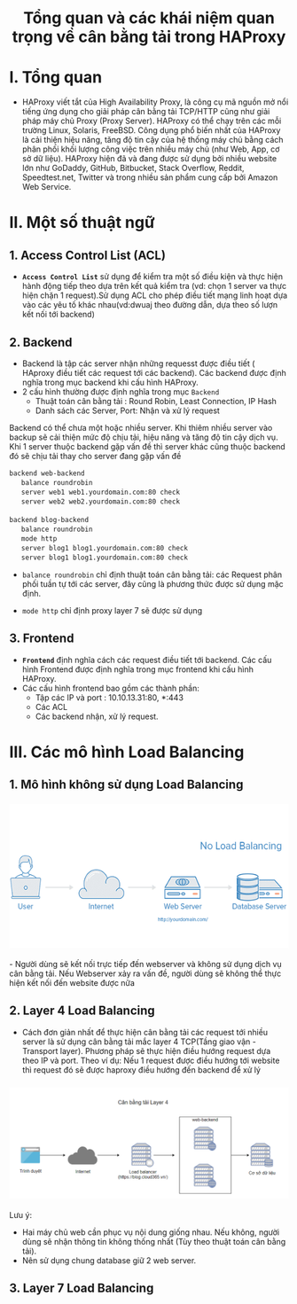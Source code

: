 <h1 align="center">Tổng quan và các khái niệm quan trọng về cân bằng tải trong HAProxy</h1>

# I. Tổng quan 
- HAProxy viết tắt của High Availability Proxy, là công cụ mã nguồn mở nổi tiếng ứng dụng cho giải pháp cân bằng tải TCP/HTTP cũng như giải pháp máy chủ Proxy (Proxy Server). HAProxy có thể chạy trên các mỗi trường Linux, Solaris, FreeBSD. Công dụng phổ biến nhất của HAProxy là cải thiện hiệu năng, tăng độ tin cậy của hệ thống máy chủ bằng cách phân phối khối lượng công việc trên nhiều máy chủ (như Web, App, cơ sở dữ liệu). HAProxy hiện đã và đang được sử dụng bởi nhiều website lớn như GoDaddy, GitHub, Bitbucket, Stack Overflow, Reddit, Speedtest.net, Twitter và trong nhiều sản phẩm cung cấp bởi Amazon Web Service.

# II. Một số thuật ngữ 

## 1. Access Control List (ACL)
- **`Access Control List`** sử dụng để kiểm tra một số điều kiện và thực hiện hành động tiếp theo dựa trên kết quả kiểm tra (vd: chọn 1 server va thực hiện chặn 1 request).Sử dụng ACL cho phép điều tiết mạng linh hoạt dựa vào các yêu tố khác nhau(vd:dwuaj theo đường dẫn, dựa theo số lượn kết nối tới backend)
## 2. Backend

- Backend là tập các server nhận những requesst được điều tiết ( HAproxy điều tiết các request tới các backend). Các backend được định nghĩa trong mục backend khi cấu hình HAProxy.
- 2 cấu hình thường được định nghĩa trong mục `Backend`
  - Thuật toán cân bằng tải : Round Robin, Least Connection, IP Hash
  - Danh sách các Server, Port: Nhận và xử lý request

Backend có thể chưa một hoặc nhiều server. Khi thiêm nhiều server vào backup sẽ cải thiện mức độ chịu tải, hiệu năng và tăng độ tin cậy dịch vụ. Khi 1 server thuộc backend gặp vấn đề thì server khác cũng thuộc backend đó sẽ chịu tải thay cho server đang gặp vấn đề

```sh
backend web-backend
   balance roundrobin
   server web1 web1.yourdomain.com:80 check
   server web2 web2.yourdomain.com:80 check

backend blog-backend
   balance roundrobin
   mode http
   server blog1 blog1.yourdomain.com:80 check
   server blog1 blog1.yourdomain.com:80 check
```

- `balance roundrobin` chỉ định thuật toán cân bằng tải: các Request phân phối tuần tự tới các server, đây cũng là phương thức được sử dụng mặc định.

- `mode http` chỉ định proxy layer 7 sẽ được sử dụng

## 3. Frontend
- **`Frontend`** định nghĩa cách các request điều tiết tới backend. Các cấu hình Frontend được định nghĩa trong mục frontend khi cấu hình HAProxy.
- Các cấu hình frontend bao gồm các thành phần:
  - Tập các IP và port : 10.10.13.31:80, *:443
  - Các ACL
  - Các backend nhận, xử lý request.

# III. Các mô hình Load Balancing
## 1. Mô hình không sử dụng Load Balancing
<h3 align="center"><img src="../../Images/Cluster/18.png"></h3>
- Người dùng sẽ kết nối trực tiếp đến webserver và không sử dụng dịch vụ cân bằng tải. Nếu Webserver xảy ra vấn đề, người dùng sẽ không thể thực hiện kết nối đến website được nữa

## 2. Layer 4 Load Balancing

- Cách đơn giản nhất để thực hiện cân bằng tải các request tới nhiều server là sử dụng cân bằng tải mắc layer 4 TCP(Tầng giao vận - Transport layer). Phương pháp sẽ thực hiện điều hướng request dựa theo IP và port. Theo ví dụ: Nếu 1 request được điều hướng tới website thì request đó sẽ được haproxy điều hướng đến backend để xử lý

<h3 align="center"><img src="../../Images/Cluster/19.png"></h3>

Lưu ý: 
  - Hai máy chủ web cần phục vụ nội dung giống nhau. Nếu không, người dùng sẽ nhận thông tin không thống nhất (Tùy theo thuật toán cân bằng tải).
  - Nên sử dụng chung database giữ 2 web server.

  ## 3. Layer 7 Load Balancing